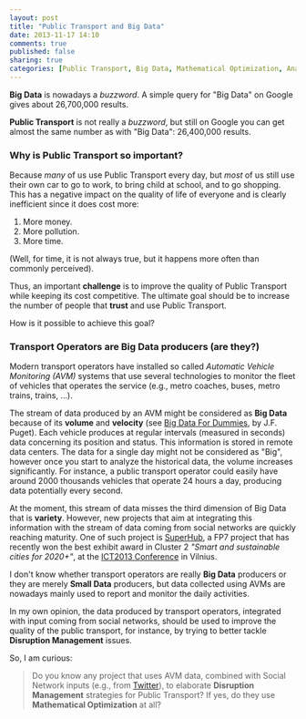 ```yaml
---
layout: post
title: "Public Transport and Big Data"
date: 2013-11-17 14:10
comments: true
published: false
sharing: true
categories: [Public Transport, Big Data, Mathematical Optimization, Analytics]
---
```


**Big Data** is nowadays a *buzzword*. A simple query for "Big Data" on Google gives about 26,700,000 results. 

**Public Transport** is not really a *buzzword*, but still on Google you can get almost the same number as with "Big Data": 26,400,000 results.

### Why is Public Transport so important?

Because *many* of us use Public Transport every day, but *most* of us still use their own car to go to work, to bring child at school, and to go shopping. This has a negative impact on the quality of life of everyone and is clearly inefficient since it does cost more: 

1. More money.
2. More pollution.
3. More time.

(Well, for time, it is not always true, but it happens more often than commonly perceived). 

Thus, an important **challenge** is to improve the quality of Public Transport while keeping 
its cost competitive. The ultimate goal should be to increase the number of people that **trust** and use Public Transport.

How is it possible to achieve this goal?

### Transport Operators are **Big Data** producers (are they?)

Modern transport operators have installed so called *Automatic Vehicle Monitoring (AVM)* systems that use several technologies to monitor the fleet of vehicles that operates the service (e.g., metro coaches, buses, metro trains, trains, …).

The stream of data produced by an AVM might be considered as **Big Data** because of its **volume** and **velocity** (see [Big Data For Dummies](https://www.ibm.com/developerworks/community/blogs/jfp/entry/big_data_for_dummies23?lang=en), by J.F. Puget). Each vehicle produces at regular intervals (measured in seconds) data concerning its position and status. This information is stored in remote data centers. The data for a single day might not be considered as "Big", however once you start to analyze the historical data, the volume increases significantly. For instance, a public transport operator could easily have around 2000 thousands vehicles that operate 24 hours a day, producing data potentially every second.

At the moment, this stream of data misses the third dimension of Big Data that is **variety**. However, new projects that aim at integrating this information with the stream of data coming from social networks are quickly reaching maturity. One of such project is [SuperHub](http://www.superhub-project.eu/), a FP7 project that has recently won the best exhibit award in Cluster 2 *"Smart and sustainable cities for 2020+"*, at the [ICT2013 Conference](http://www.superhub-project.eu/media-centre/124-ict2013-conference-best-exhibit-award-.html) in Vilnius.

I don't know whether transport operators are really **Big Data** producers or they are merely **Small Data** producers, but data collected using AVMs are nowadays mainly used to report and monitor the daily activities.

In my own opinion, the data produced by transport operators, integrated with input coming from social networks, should be used to improve the quality of the public transport, for instance, by trying to better tackle **Disruption Management** issues.

So, I am curious:

> Do you know any project that uses AVM data, combined with Social Network inputs (e.g., from [Twitter](http://www.twitter.com)), to elaborate **Disruption Management** strategies for Public Transport? If yes, do they use **Mathematical Optimization** at all?
